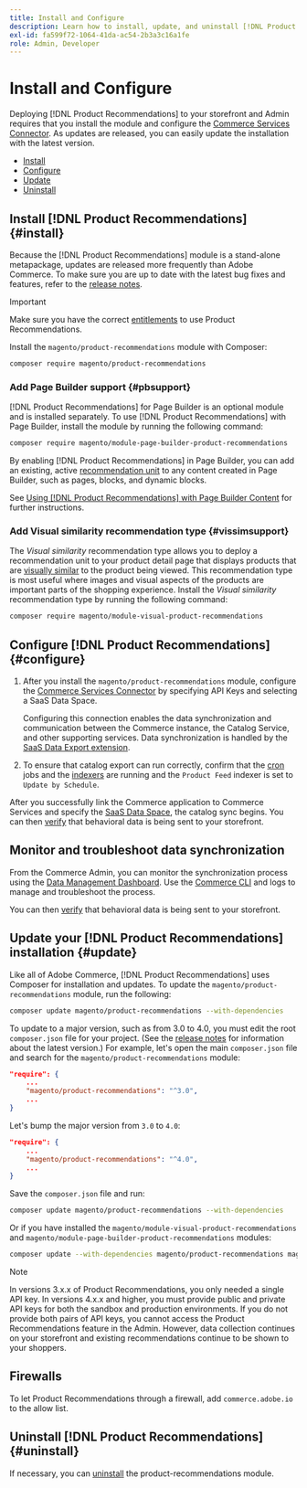 ```yaml
---
title: Install and Configure
description: Learn how to install, update, and uninstall [!DNL Product Recommendations].
exl-id: fa599f72-1064-41da-ac54-2b3a3c16a1fe
role: Admin, Developer
---
```

# Install and Configure

Deploying [!DNL Product Recommendations] to your storefront and Admin requires that you install the module and configure the [Commerce Services Connector](../landing/saas.md). As updates are released, you can easily update the installation with the latest version.

- [Install](#install)
- [Configure](#configure)
- [Update](#update)
- [Uninstall](#uninstall)

## Install [!DNL Product Recommendations] {#install}

Because the [!DNL Product Recommendations] module is a stand-alone metapackage, updates are released more frequently than Adobe Commerce. To make sure you are up to date with the latest bug fixes and features, refer to the [release notes](release-notes.md).

>[!IMPORTANT]
>
>Make sure you have the correct [entitlements](../landing/saas.md#credentials) to use Product Recommendations.

Install the `magento/product-recommendations` module with Composer:

```bash
composer require magento/product-recommendations
```

### Add Page Builder support {#pbsupport}

[!DNL Product Recommendations] for Page Builder is an optional module and is installed separately. To use [!DNL Product Recommendations] with Page Builder, install the module by running the following command:

```bash
composer require magento/module-page-builder-product-recommendations
```

By enabling [!DNL Product Recommendations] in Page Builder, you can add an existing, active [recommendation unit](https://experienceleague.adobe.com/en/docs/commerce-admin/page-builder/add-content/recommendations) to any content created in Page Builder, such as pages, blocks, and dynamic blocks.

See [Using [!DNL Product Recommendations] with Page Builder Content](page-builder.md) for further instructions.

### Add Visual similarity recommendation type {#vissimsupport}

The _Visual similarity_ recommendation type allows you to deploy a recommendation unit to your product detail page that displays products that are [visually similar](type.md#visualsim) to the product being viewed. This recommendation type is most useful where images and visual aspects of the products are important parts of the shopping experience. Install the _Visual similarity_ recommendation type by running the following command:

```bash
composer require magento/module-visual-product-recommendations
```

## Configure [!DNL Product Recommendations] {#configure}

1. After you install the `magento/product-recommendations` module, configure the [Commerce Services Connector](../landing/saas.md) by specifying API Keys and selecting a SaaS Data Space.

   Configuring this connection enables the data synchronization and communication between the Commerce instance, the Catalog Service, and other supporting services. Data synchronization is handled by the [SaaS Data Export extension](../data-export/overview.md).

1. To ensure that catalog export can run correctly, confirm that the [cron](https://experienceleague.adobe.com/en/docs/commerce-operations/configuration-guide/cli/configure-cron-jobs) jobs and the [indexers](https://experienceleague.adobe.com/en/docs/commerce-operations/configuration-guide/cli/manage-indexers) are running and the `Product Feed` indexer is set to `Update by Schedule`.

After you successfully link the Commerce application to Commerce Services and specify the [SaaS Data Space](../landing/saas.md#saas-configuration), the catalog sync begins. You can then [verify](verify.md) that behavioral data is being sent to your storefront.

## Monitor and troubleshoot data synchronization

From the Commerce Admin, you can monitor the synchronization process using the [Data Management Dashboard](https://experienceleague.adobe.com/en/docs/commerce-admin/systems/data-transfer/data-dashboard). Use the [Commerce CLI](../data-export/data-export-cli-commands.md#troubleshooting) and logs to manage and troubleshoot the process.

 You can then [verify](verify.md) that behavioral data is being sent to your storefront.

## Update your [!DNL Product Recommendations] installation {#update}

Like all of Adobe Commerce, [!DNL Product Recommendations] uses Composer for installation and updates. To update the `magento/product-recommendations` module, run the following:

```bash
composer update magento/product-recommendations --with-dependencies
```

To update to a major version, such as from 3.0 to 4.0, you must edit the root `composer.json` file for your project. (See the [release notes](release-notes.md) for information about the latest version.) For example, let's open the main `composer.json` file and search for the `magento/product-recommendations` module:

```json
"require": {
    ...
    "magento/product-recommendations": "^3.0",
    ...
}
```

Let's bump the major version from `3.0` to `4.0`:

```json
"require": {
    ...
    "magento/product-recommendations": "^4.0",
    ...
}
```

Save the `composer.json` file and run:

```bash
composer update magento/product-recommendations --with-dependencies
```

Or if you have installed the `magento/module-visual-product-recommendations` and `magento/module-page-builder-product-recommendations` modules:

```bash
composer update --with-dependencies magento/product-recommendations magento/module-visual-product-recommendations magento/module-page-builder-product-recommendations
```

>[!NOTE]
>
> In versions 3.x.x of Product Recommendations, you only needed a single API key. In versions 4.x.x and higher, you must provide public and private API keys for both the sandbox and production environments. If you do not provide both pairs of API keys, you cannot access the Product Recommendations feature in the Admin. However,  data collection continues on your storefront and existing recommendations continue to be shown to your shoppers.

## Firewalls

To let Product Recommendations through a firewall, add `commerce.adobe.io` to the allow list.

## Uninstall [!DNL Product Recommendations] {#uninstall}

If necessary, you can [uninstall](https://experienceleague.adobe.com/en/docs/commerce-operations/installation-guide/tutorials/uninstall-modules) the product-recommendations module.

